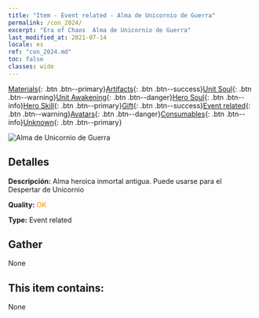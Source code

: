```yaml
---
title: "Item - Event related - Alma de Unicornio de Guerra"
permalink: /con_2024/
excerpt: "Era of Chaos  Alma de Unicornio de Guerra"
last_modified_at: 2021-07-14
locale: es
ref: "con_2024.md"
toc: false
classes: wide
---
```

 [Materials](/ItemsES/){: .btn .btn--primary}[Artifacts](/ItemsES/Artifacts/){: .btn .btn--success}[Unit Soul](/ItemsES/UnitSoul/){: .btn .btn--warning}[Unit Awakening](/ItemsES/UnitAwakening/){: .btn .btn--danger}[Hero Soul](/ItemsES/HeroSoul/){: .btn .btn--info}[Hero Skill](/ItemsES/HeroSkill/){: .btn .btn--primary}[Gift](/ItemsES/Gift/){: .btn .btn--success}[Event related](/ItemsES/Events/){: .btn .btn--warning}[Avatars](/ItemsES/Avatars/){: .btn .btn--danger}[Consumables](/ItemsES/Consumables/){: .btn .btn--info}[Unknown](/ItemsES/Unknown/){: .btn .btn--primary}

 ![Alma de Unicornio de Guerra](/images/t/juexing_206.png)

## Detalles
 **Descripción:** Alma heroica inmortal antigua. Puede usarse para el Despertar de Unicornio

 **Quality:** <span style="color: #FF8C00">OK</span>

 **Type:** Event related

## Gather

  None

## This item contains:

  None

